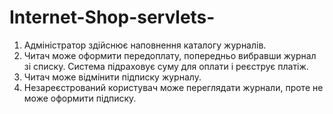 # Internet-Shop-servlets-   
1. Адміністратор здійснює наповнення каталогу журналів. 
2. Читач може оформити передоплату, попередньо вибравши журнал зі списку. Система підраховує суму для оплати і реєструє платіж. 
3. Читач може відмінити підписку журналу. 
4. Незареєстрований користувач може переглядати журнали, проте не може оформити підписку. 

